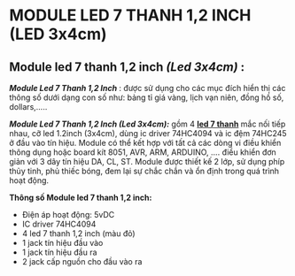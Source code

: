 # MODULE LED 7 THANH 1,2 INCH \(LED 3x4cm\)

## **Module led 7 thanh 1,2 inch** _**\(Led 3x4cm\)**_ **:**

 _**Module Led 7 Thanh 1,2 Inch**_ : được sử dụng cho các mục đích hiển thị các thông số dưới  dạng con số như: bảng tỉ giá vàng, lịch vạn niên, đồng hồ số, dollars,.....

_**Module Led 7 Thanh 1,2 Inch \(Led 3x4cm\):**_ gồm 4 [**led 7 thanh**](https://dientu360.com/led-7-1-2-inch-anot-chung)  mắc nối tiếp nhau, cỡ led 1.2inch \(3x4cm\), dùng ic driver 74HC4094 và ic đệm 74HC245 ở đầu vào tín hiệu. Module có thể kết hợp với tất cả các dòng vi điều khiển thông dụng hoặc board kít 8051, AVR, ARM, ARDUINO, .... điều khiển đơn giản với  3 dây tín hiệu DA, CL, ST. Module được thiết kế 2 lớp, sử dụng phíp  thủy tinh, phủ thiếc bóng, đem lại sự chắc chắn và ổn định trong quá trình hoạt động.

**Thông số Module led 7 thanh 1,2 inch:**

* Điện áp hoạt động: 5vDC
* IC driver 74HC4094
* 4 led 7 thanh  1,2 inch \(màu đỏ\)
* 1 jack tín hiệu đầu vào
* 1 jack tín hiệu đầu ra
* 2 jack cấp nguồn cho đầu vào ra

 





